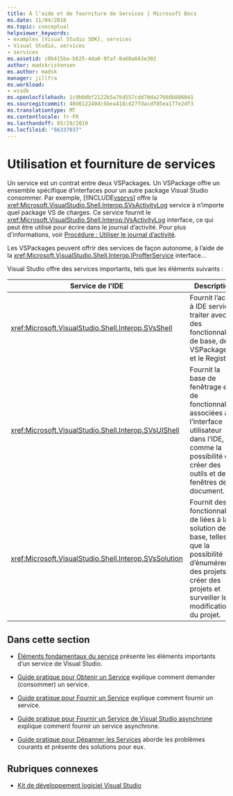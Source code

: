 ```yaml
---
title: À l’aide et de fourniture de Services | Microsoft Docs
ms.date: 11/04/2016
ms.topic: conceptual
helpviewer_keywords:
- examples [Visual Studio SDK], services
- Visual Studio, services
- services
ms.assetid: c0b415ba-b825-4da0-9faf-8a60a663e302
author: madskristensen
ms.author: madsk
manager: jillfra
ms.workload:
- vssdk
ms.openlocfilehash: 1c9b0dbf2122b5a76d557cdd70da27660b886041
ms.sourcegitcommit: 40d612240dc5bea418cd27fdacdf85ea177e2df3
ms.translationtype: MT
ms.contentlocale: fr-FR
ms.lasthandoff: 05/29/2019
ms.locfileid: "66337037"
---
```

# <a name="using-and-providing-services"></a>Utilisation et fourniture de services
Un service est un contrat entre deux VSPackages. Un VSPackage offre un ensemble spécifique d’interfaces pour un autre package Visual Studio consommer. Par exemple, [!INCLUDE[vsprvs](../code-quality/includes/vsprvs_md.md)] offre la <xref:Microsoft.VisualStudio.Shell.Interop.SVsActivityLog> service à n’importe quel package VS de charges. Ce service fournit le <xref:Microsoft.VisualStudio.Shell.Interop.IVsActivityLog> interface, ce qui peut être utilisé pour écrire dans le journal d’activité. Pour plus d'informations, voir [Procédure : Utiliser le journal d’activité](../extensibility/how-to-use-the-activity-log.md).

 Les VSPackages peuvent offrir des services de façon autonome, à l’aide de la <xref:Microsoft.VisualStudio.Shell.Interop.IProfferService> interface...

 Visual Studio offre des services importants, tels que les éléments suivants :

|Service de l’IDE|Description|
|-----------------|-----------------|
|<xref:Microsoft.VisualStudio.Shell.Interop.SVsShell>|Fournit l’accès à IDE services traiter avec des fonctionnalités de base, des VSPackages et le Registre.|
|<xref:Microsoft.VisualStudio.Shell.Interop.SVsUIShell>|Fournit la base de fenêtrage et de fonctionnalités associées à l’interface utilisateur dans l’IDE, comme la possibilité de créer des outils et des fenêtres de document.|
|<xref:Microsoft.VisualStudio.Shell.Interop.SVsSolution>|Fournit des fonctionnalités de liées à la solution de base, telles que la possibilité d’énumérer des projets, créer des projets et surveiller les modifications du projet.|

## <a name="in-this-section"></a>Dans cette section
- [Éléments fondamentaux du service](../extensibility/internals/service-essentials.md) présente les éléments importants d’un service de Visual Studio.

- [Guide pratique pour Obtenir un Service](../extensibility/how-to-get-a-service.md) explique comment demander (consommer) un service.

- [Guide pratique pour Fournir un Service](../extensibility/how-to-provide-a-service.md) explique comment fournir un service.

- [Guide pratique pour Fournir un Service de Visual Studio asynchrone](../extensibility/how-to-provide-an-asynchronous-visual-studio-service.md) explique comment fournir un service asynchrone.

- [Guide pratique pour Dépanner les Services](../extensibility/how-to-troubleshoot-services.md) aborde les problèmes courants et présente des solutions pour eux.

## <a name="related-sections"></a>Rubriques connexes
- [Kit de développement logiciel Visual Studio](../extensibility/visual-studio-sdk.md)